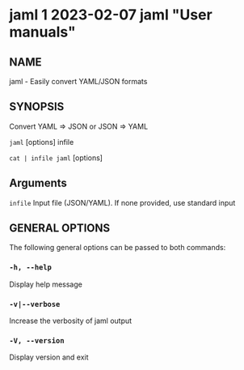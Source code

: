 jaml 1 2023-02-07 jaml "User manuals"
================

## NAME


jaml - Easily convert YAML/JSON formats


## SYNOPSIS


Convert YAML => JSON or JSON => YAML

`jaml` [options] infile

`cat | infile jaml` [options]

## Arguments

`infile` Input file (JSON/YAML). If none provided, use standard input


## GENERAL OPTIONS


The following general options can be passed to both commands:

### `-h, --help`

Display help message

### `-v|--verbose`

Increase the verbosity of jaml output

### `-V, --version`

Display version and exit
